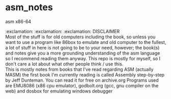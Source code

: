 # asm_notes
asm x86-64

<div id="header" align="left" font-size="40px">:exclamation: :exclamation: :exclamation: DISCLAIMER</div>
Most of the stuff is for old computers including the book, so unless you want to use a program like 86box to emulate and old computer to the fullest, a lot of stuff in here is not going to be to your need, however; the book(s) and notes give you a more grounding understanding of the asm language so I recommend reading them anyway. This repo is mostly for myself, so I don't care a lot about what other people think / use this.
<br>
This is mostly notes from books that I've read regarding ASM (actually MASM) the first book I'm currently reading is called Assembly step-by-step by Jeff Dunteman. You can read it for free on archive.org
Programs used are EMU8086 (x86 cpu emulator), godbolt.org (gcc, gnu compiler on the web) and dosbox for emulating windows debugger
